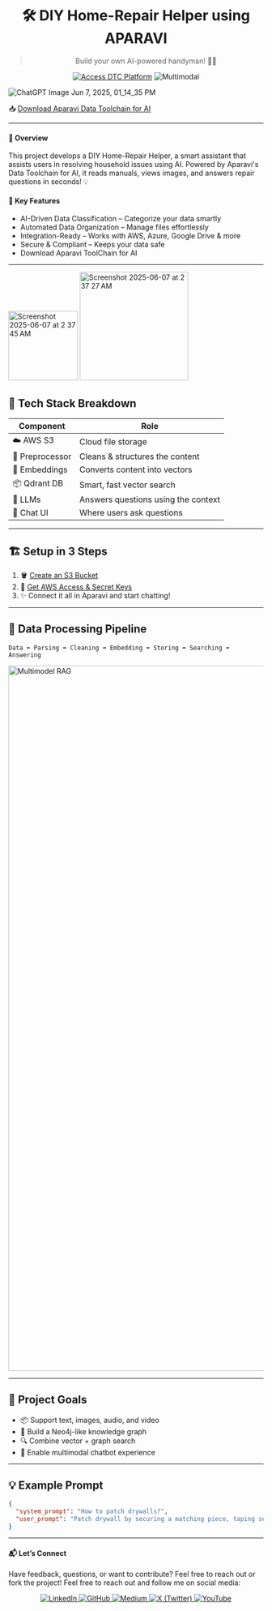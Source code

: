 <div align="center">

# 🛠️ DIY Home-Repair Helper using APARAVI

> Build your own AI-powered handyman! 🤖🔧

[![Access DTC Platform](https://img.shields.io/badge/Launch-Data%20Toolchain-blue?style=for-the-badge&logo=aparatool)](https://dtc-dev.aparavi.com/)
![Multimodal](https://img.shields.io/badge/Multimodal-Supported-orange?style=for-the-badge)

</div>

![ChatGPT Image Jun 7, 2025, 01_14_35 PM](https://github.com/user-attachments/assets/225eafad-9be3-48ac-a51a-698a8f060f63)

📥 [Download Aparavi Data Toolchain for AI](https://aparavi.com/download-data-toolchain-for-ai/)

---

#### 📌 Overview

This project develops a DIY Home-Repair Helper, a smart assistant that assists users in resolving household issues using AI. Powered by Aparavi's Data Toolchain for AI, it reads manuals, views images, and answers repair questions in seconds! 💡

#### 🚀 Key Features

- AI-Driven Data Classification – Categorize your data smartly
- Automated Data Organization – Manage files effortlessly
- Integration-Ready – Works with AWS, Azure, Google Drive & more
- Secure & Compliant – Keeps your data safe
- Download Aparavi ToolChain for AI

---

<img width="137" alt="Screenshot 2025-06-07 at 2 37 45 AM" src="https://github.com/user-attachments/assets/fd40b218-2aa2-4a94-9911-ea3c6aefd7d1" />
<img width="214" alt="Screenshot 2025-06-07 at 2 37 27 AM" src="https://github.com/user-attachments/assets/34420111-9f8d-4f0b-bd15-8660bfe6c15f" />


## 🧩 Tech Stack Breakdown

| Component         | Role                               |
|------------------|------------------------------------|
| ☁️ AWS S3         | Cloud file storage                  |
| 🧹 Preprocessor   | Cleans & structures the content     |
| 🧠 Embeddings     | Converts content into vectors       |
| 📦 Qdrant DB      | Smart, fast vector search           |
| 🧠 LLMs           | Answers questions using the context |
| 💬 Chat UI        | Where users ask questions           |

---

## 🏗️ Setup in 3 Steps

1. 🪣 [Create an S3 Bucket](https://www.youtube.com/watch?v=9GFC6ZGMj_k&t=47s)
2. 🔑 [Get AWS Access & Secret Keys](https://www.youtube.com/watch?v=lntWTStctIE)
3. ✨ Connect it all in Aparavi and start chatting!

---

## 🔁 Data Processing Pipeline

```
Data ➡️ Parsing ➡️ Cleaning ➡️ Embedding ➡️ Storing ➡️ Searching ➡️ Answering
```
<img width="1392" alt="Multimodel RAG" src="https://github.com/user-attachments/assets/68312a36-2187-4405-9867-981e7966f281" />

---

## 🎯 Project Goals

- 📦 Support text, images, audio, and video
- 🧠 Build a Neo4j-like knowledge graph
- 🔍 Combine vector + graph search
- 💬 Enable multimodal chatbot experience

---

## 💡 Example Prompt

```json
{
  "system_prompt": "How to patch drywalls?",
  "user_prompt": "Patch drywall by securing a matching piece, taping seams, applying joint compound in layers, sanding smooth, and painting over."
}
```

---

#### 📬 Let’s Connect
Have feedback, questions, or want to contribute? Feel free to reach out or fork the project!
Feel free to reach out and follow me on social media:

<p align="center">
  <a href="https://www.linkedin.com/in/mansimore9/">
    <img src="https://img.shields.io/badge/LinkedIn-0077B5?style=for-the-badge&logo=linkedin&logoColor=white" alt="LinkedIn" />
  </a>
  <a href="https://github.com/MansiMore99">
    <img src="https://img.shields.io/badge/GitHub-181717?style=for-the-badge&logo=github&logoColor=white" alt="GitHub" />
  </a>
  <a href="https://medium.com/@mansi.more943">
    <img src="https://img.shields.io/badge/Medium-000000?style=for-the-badge&logo=medium&logoColor=white" alt="Medium" />
  </a>
  <a href="https://x.com/MansiMore99">
    <img src="https://img.shields.io/badge/X-1DA1F2?style=for-the-badge&logo=twitter&logoColor=white" alt="X (Twitter)" />
  </a>
  <a href="https://www.youtube.com/@tech_girl-m9">
    <img src="https://img.shields.io/badge/YouTube-FF0000?style=for-the-badge&logo=youtube&logoColor=white" alt="YouTube" />
  </a>
</p>
